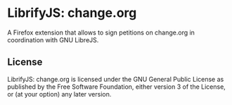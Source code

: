 # LibrifyJS: change.org

A Firefox extension that allows to sign petitions on change.org in
coordination with GNU LibreJS.

## License

LibrifyJS: change.org is licensed under the GNU General Public License as
published by the Free Software Foundation, either version 3 of the License, or
(at your option) any later version.
